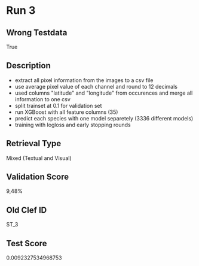 # Run 3

## Wrong Testdata
True

## Description
- extract all pixel information from the images to a csv file
- use average pixel value of each channel and round to 12 decimals
- used columns "latitude" and "longitude" from occurences and merge all information to one csv
- split trainset at 0.1 for validation set
- run XGBoost with all feature columns (35)
- predict each species with one model separetely (3336 different models)
- training with logloss and early stopping rounds

## Retrieval Type
Mixed (Textual and Visual)

## Validation Score
9,48%

## Old Clef ID
ST_3

## Test Score
0.0092327534968753